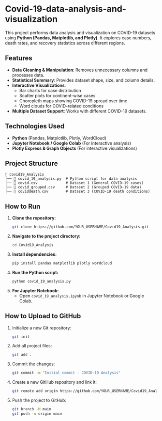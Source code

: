 # Covid-19-data-analysis-and-visualization
This project performs data analysis and visualization on COVID-19 datasets using **Python (Pandas, Matplotlib, and Plotly)**. It explores case numbers, death rates, and recovery statistics across different regions.

## Features
- **Data Cleaning & Manipulation**: Removes unnecessary columns and processes data.
- **Statistical Summary**: Provides dataset shape, size, and column details.
- **Interactive Visualizations**:
  - Bar charts for case distribution
  - Scatter plots for continent-wise cases
  - Choropleth maps showing COVID-19 spread over time
  - Word clouds for COVID-related conditions
- **Multiple Dataset Support**: Works with different COVID-19 datasets.

## Technologies Used
- **Python** (Pandas, Matplotlib, Plotly, WordCloud)
- **Jupyter Notebook / Google Colab** (For interactive analysis)
- **Plotly Express & Graph Objects** (For interactive visualizations)

## Project Structure
```
📁 Covid19_Analysis
│── 📄 covid_19_analysis.py  # Python script for data analysis
│── 📄 covid.csv             # Dataset 1 (General COVID-19 cases)
│── 📄 covid_grouped.csv     # Dataset 2 (Grouped COVID-19 data)
│── 📄 coviddeath.csv        # Dataset 3 (COVID-19 death conditions)
```

## How to Run
1. **Clone the repository:**
   ```sh
   git clone https://github.com/YOUR_USERNAME/Covid19_Analysis.git
   ```
2. **Navigate to the project directory:**
   ```sh
   cd Covid19_Analysis
   ```
3. **Install dependencies:**
   ```sh
   pip install pandas matplotlib plotly wordcloud
   ```
4. **Run the Python script:**
   ```sh
   python covid_19_analysis.py
   ```
5. **For Jupyter Notebook:**
   - Open `covid_19_analysis.ipynb` in Jupyter Notebook or Google Colab.

## How to Upload to GitHub
1. Initialize a new Git repository:
   ```sh
   git init
   ```
2. Add all project files:
   ```sh
   git add .
   ```
3. Commit the changes:
   ```sh
   git commit -m "Initial commit - COVID-19 Analysis"
   ```
4. Create a new GitHub repository and link it:
   ```sh
   git remote add origin https://github.com/YOUR_USERNAME/Covid19_Analysis.git
   ```
5. Push the project to GitHub:
   ```sh
   git branch -M main
   git push -u origin main
   ```

